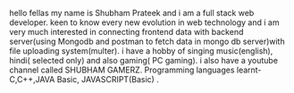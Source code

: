 hello fellas my name is Shubham Prateek and i am a full stack web developer.
keen to know every new evolution in web technology and i am very much interested in connecting frontend data with backend server(using Mongodb and postman to fetch data in mongo db server)with file uploading system(multer).
i have a hobby of singing music(english), hindi( selected only) and also gaming( PC gaming).
i also have a youtube channel called SHUBHAM GAMERZ.
Programming languages learnt- C,C++,JAVA Basic, JAVASCRIPT(Basic) .
 
